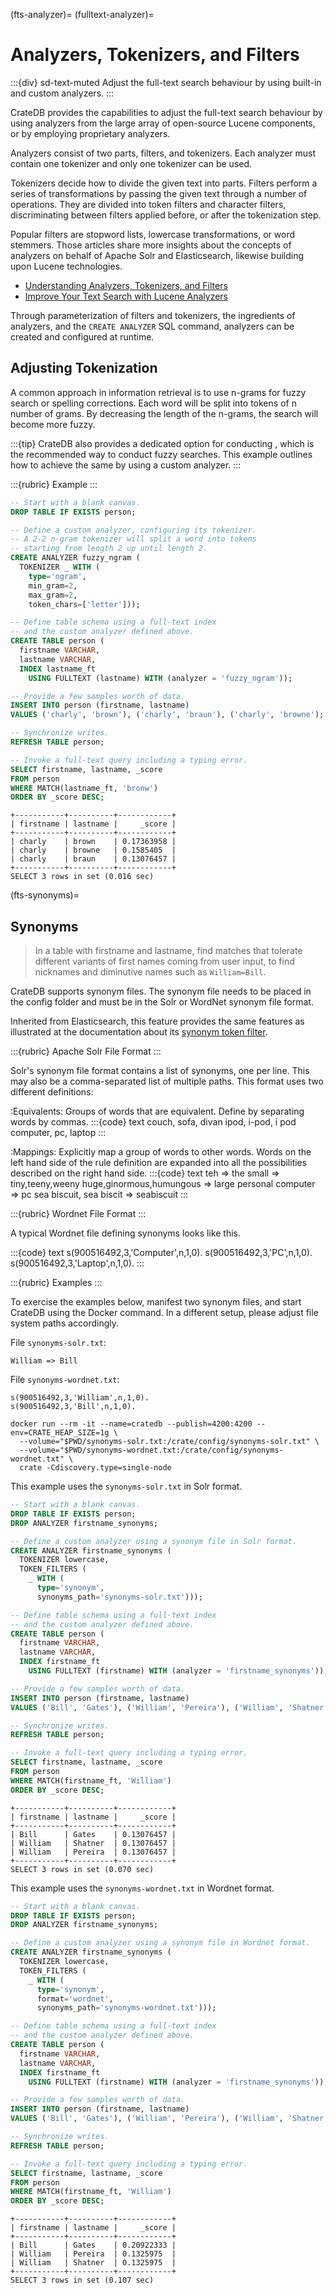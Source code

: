 (fts-analyzer)=
(fulltext-analyzer)=

# Analyzers, Tokenizers, and Filters

:::{div} sd-text-muted
Adjust the full-text search behaviour by using built-in and custom analyzers.
:::

CrateDB provides the capabilities to adjust the full-text search behaviour
by using analyzers from the large array of open-source Lucene components,
or by employing proprietary analyzers.

Analyzers consist of two parts, filters, and tokenizers. Each analyzer must
contain one tokenizer and only one tokenizer can be used.

Tokenizers decide how to divide the given text into parts. Filters perform
a series of transformations by passing the given text through a number of
operations. They are divided into token filters and character filters,
discriminating between filters applied before, or after the tokenization
step.

Popular filters are stopword lists, lowercase transformations, or word
stemmers.
Those articles share more insights about the concepts of analyzers on behalf
of Apache Solr and Elasticsearch, likewise building upon Lucene technologies.

- [Understanding Analyzers, Tokenizers, and Filters]
- [Improve Your Text Search with Lucene Analyzers]

Through parameterization of filters and tokenizers, the ingredients of
analyzers, and the `CREATE ANALYZER` SQL command, analyzers can be created and
configured at runtime. 


## Adjusting Tokenization

A common approach in information retrieval is to use n-grams for fuzzy
search or spelling corrections. Each word will be split into tokens of
n number of grams. By decreasing the length of the n-grams, the search
will become more fuzzy.

:::{tip}
CrateDB also provides a dedicated option for conducting [](#fuzzy-search),
which is the recommended way to conduct fuzzy searches. This example
outlines how to achieve the same by using a custom analyzer.
:::

:::{rubric} Example
:::
```sql
-- Start with a blank canvas.
DROP TABLE IF EXISTS person;

-- Define a custom analyzer, configuring its tokenizer.
-- A 2-2 n-gram tokenizer will split a word into tokens
-- starting from length 2 up until length 2.
CREATE ANALYZER fuzzy_ngram (
  TOKENIZER _ WITH (
    type='ngram',
    min_gram=2,
    max_gram=2,
    token_chars=['letter']));

-- Define table schema using a full-text index 
-- and the custom analyzer defined above.
CREATE TABLE person (
  firstname VARCHAR,
  lastname VARCHAR, 
  INDEX lastname_ft 
    USING FULLTEXT (lastname) WITH (analyzer = 'fuzzy_ngram'));

-- Provide a few samples worth of data.
INSERT INTO person (firstname, lastname)
VALUES ('charly', 'brown'), ('charly', 'braun'), ('charly', 'browne');  

-- Synchronize writes.
REFRESH TABLE person;

-- Invoke a full-text query including a typing error.
SELECT firstname, lastname, _score
FROM person
WHERE MATCH(lastname_ft, 'bronw')
ORDER BY _score DESC;
```

```postgresql
+-----------+----------+------------+
| firstname | lastname |     _score |
+-----------+----------+------------+
| charly    | brown    | 0.17363958 |
| charly    | browne   | 0.1585405  |
| charly    | braun    | 0.13076457 |
+-----------+----------+------------+
SELECT 3 rows in set (0.016 sec)
```


(fts-synonyms)=
## Synonyms

> In a table with firstname and lastname, find matches that tolerate
> different variants of first names coming from user input, to find
> nicknames and diminutive names such as `William=Bill`.

CrateDB supports synonym files. The synonym file needs to be placed in the
config folder and must be in the Solr or WordNet synonym file format.

Inherited from Elasticsearch, this feature provides the same features
as illustrated at the documentation about its [synonym token filter]. 


:::{rubric} Apache Solr File Format
:::

Solr's synonym file format contains a list of synonyms, one per line. This may
also be a comma-separated list of multiple paths.
This format uses two different definitions:

:Equivalents:
    Groups of words that are equivalent. Define by separating words by commas. 
    :::{code} text
    couch, sofa, divan
    ipod, i-pod, i pod
    computer, pc, laptop 
    :::

:Mappings:
    Explicitly map a group of words to other words. Words on the left hand side
    of the rule definition are expanded into all the possibilities described on
    the right hand side.
    :::{code} text
    teh => the
    small => tiny,teeny,weeny
    huge,ginormous,humungous => large
    personal computer => pc
    sea biscuit, sea biscit => seabiscuit
    :::


:::{rubric} Wordnet File Format
:::

A typical Wordnet file defining synonyms looks like this.

:::{code} text
s(900516492,3,'Computer',n,1,0).
s(900516492,3,'PC',n,1,0).
s(900516492,3,'Laptop',n,1,0).
:::


:::{rubric} Examples
:::

To exercise the examples below, manifest two synonym files, and start CrateDB
using the Docker command. In a different setup, please adjust file system paths
accordingly.

File `synonyms-solr.txt`:
```text
William => Bill
```

File `synonyms-wordnet.txt`:
```text
s(900516492,3,'William',n,1,0).
s(900516492,3,'Bill',n,1,0).
```

```shell
docker run --rm -it --name=cratedb --publish=4200:4200 --env=CRATE_HEAP_SIZE=1g \
  --volume="$PWD/synonyms-solr.txt:/crate/config/synonyms-solr.txt" \
  --volume="$PWD/synonyms-wordnet.txt:/crate/config/synonyms-wordnet.txt" \
  crate -Cdiscovery.type=single-node
```

This example uses the `synonyms-solr.txt` in Solr format.
```sql
-- Start with a blank canvas.
DROP TABLE IF EXISTS person;
DROP ANALYZER firstname_synonyms;

-- Define a custom analyzer using a synonym file in Solr format.
CREATE ANALYZER firstname_synonyms (
  TOKENIZER lowercase,
  TOKEN_FILTERS (
    _ WITH (
      type='synonym',
      synonyms_path='synonyms-solr.txt')));

-- Define table schema using a full-text index 
-- and the custom analyzer defined above.
CREATE TABLE person (
  firstname VARCHAR,
  lastname VARCHAR, 
  INDEX firstname_ft 
    USING FULLTEXT (firstname) WITH (analyzer = 'firstname_synonyms'));

-- Provide a few samples worth of data.
INSERT INTO person (firstname, lastname)
VALUES ('Bill', 'Gates'), ('William', 'Pereira'), ('William', 'Shatner');  

-- Synchronize writes.
REFRESH TABLE person;

-- Invoke a full-text query including a typing error.
SELECT firstname, lastname, _score
FROM person
WHERE MATCH(firstname_ft, 'William')
ORDER BY _score DESC;
```

```postgresql
+-----------+----------+------------+
| firstname | lastname |     _score |
+-----------+----------+------------+
| Bill      | Gates    | 0.13076457 |
| William   | Shatner  | 0.13076457 |
| William   | Pereira  | 0.13076457 |
+-----------+----------+------------+
SELECT 3 rows in set (0.070 sec)
```

This example uses the `synonyms-wordnet.txt` in Wordnet format.
```sql
-- Start with a blank canvas.
DROP TABLE IF EXISTS person;
DROP ANALYZER firstname_synonyms;

-- Define a custom analyzer using a synonym file in Wordnet format.
CREATE ANALYZER firstname_synonyms (
  TOKENIZER lowercase,
  TOKEN_FILTERS (
    _ WITH (
      type='synonym',
      format='wordnet',
      synonyms_path='synonyms-wordnet.txt')));

-- Define table schema using a full-text index 
-- and the custom analyzer defined above.
CREATE TABLE person (
  firstname VARCHAR,
  lastname VARCHAR, 
  INDEX firstname_ft 
    USING FULLTEXT (firstname) WITH (analyzer = 'firstname_synonyms'));

-- Provide a few samples worth of data.
INSERT INTO person (firstname, lastname)
VALUES ('Bill', 'Gates'), ('William', 'Pereira'), ('William', 'Shatner');  

-- Synchronize writes.
REFRESH TABLE person;

-- Invoke a full-text query including a typing error.
SELECT firstname, lastname, _score
FROM person
WHERE MATCH(firstname_ft, 'William')
ORDER BY _score DESC;
```

```postgresql
+-----------+----------+------------+
| firstname | lastname |     _score |
+-----------+----------+------------+
| Bill      | Gates    | 0.20922333 |
| William   | Pereira  | 0.1325975  |
| William   | Shatner  | 0.1325975  |
+-----------+----------+------------+
SELECT 3 rows in set (0.107 sec)
```


[custom-analyzers-fuzzy]: https://community.cratedb.com/t/fuzzy-search-synonyms/889
[Improve Your Text Search with Lucene Analyzers]: https://medium.com/@dagliberkay/elastic-text-search-6b778de9b753
[synonym token filter]: https://www.elastic.co/guide/en/elasticsearch/reference/8.9/analysis-synonym-tokenfilter.html
[Understanding Analyzers, Tokenizers, and Filters]: https://solr.apache.org/guide/solr/latest/indexing-guide/document-analysis.html
